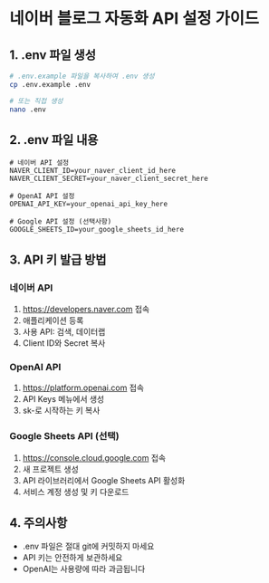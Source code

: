 # 네이버 블로그 자동화 API 설정 가이드

## 1. .env 파일 생성
```bash
# .env.example 파일을 복사하여 .env 생성
cp .env.example .env

# 또는 직접 생성
nano .env
```

## 2. .env 파일 내용
```
# 네이버 API 설정
NAVER_CLIENT_ID=your_naver_client_id_here
NAVER_CLIENT_SECRET=your_naver_client_secret_here

# OpenAI API 설정
OPENAI_API_KEY=your_openai_api_key_here

# Google API 설정 (선택사항)
GOOGLE_SHEETS_ID=your_google_sheets_id_here
```

## 3. API 키 발급 방법

### 네이버 API
1. https://developers.naver.com 접속
2. 애플리케이션 등록
3. 사용 API: 검색, 데이터랩
4. Client ID와 Secret 복사

### OpenAI API
1. https://platform.openai.com 접속
2. API Keys 메뉴에서 생성
3. sk-로 시작하는 키 복사

### Google Sheets API (선택)
1. https://console.cloud.google.com 접속
2. 새 프로젝트 생성
3. API 라이브러리에서 Google Sheets API 활성화
4. 서비스 계정 생성 및 키 다운로드

## 4. 주의사항
- .env 파일은 절대 git에 커밋하지 마세요
- API 키는 안전하게 보관하세요
- OpenAI는 사용량에 따라 과금됩니다